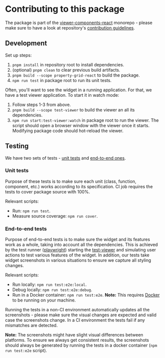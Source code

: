 # Contributing to this package

The package is part of the [viewer-components-react](https://github.com/iTwin/viewer-components-react) monorepo - please make sure to have a look at repository's [contribution guidelines](../../../CONTRIBUTING.md).

## Development

Set up steps:

1. `pnpm install` in repository root to install dependencies.
2. (optional) `pnpm clean` to clear previous build artifacts.
3. `pnpm build --scope property-grid-react` to build the package.
4. `npm run test` in package root to run its unit tests.

Often, you'll want to see the widget in a running application. For that, we have a test viewer application. To start it in watch mode:

1. Follow steps 1-3 from above.
2. `pnpm build --scope test-viewer` to build the viewer an all its dependencies.
3. `npm run start:test-viewer:watch` in package root to run the viewer. The script should open a browser window with the viewer once it starts. Modifying package code should hot-reload the viewer.

## Testing

We have two sets of tests - [unit tests](#unit-tests) and [end-to-end ones](#end-to-end-tests).

### Unit tests

Purpose of these tests is to make sure each unit (class, function, component, etc.) works according to its specification. CI job requires the tests to cover package source with 100%.

Relevant scripts:

- Run: `npm run test`.
- Measure source coverage: `npm run cover`.

### End-to-end tests

Purpose of end-to-end tests is to make sure the widget and its features work as a whole, taking into account all the dependencies. This is achieved by the test runner ([playwright](https://playwright.dev/)) starting the [test-viewer](../../../apps/test-viewer/README.md) and simulating user actions to test various features of the widget. In addition, our tests take widget screenshots in various situations to ensure we capture all styling changes.

Relevant scripts:

- Run locally: `npm run test:e2e:local`.
- Debug locally: `npm run test:e2e:debug`.
- Run in a Docker container: `npm run test:e2e`. **Note:** This requires [Docker](https://www.docker.com/) to be running on your machine.

Running the tests in a non-CI environment automatically updates all the screenshots - please make sure the visual changes are expected and valid case the screenshots change. In a CI environment the tests fail if any mismatches are detected.

**Note:** The screenshots might have slight visual differences between platforms. To ensure we always get consistent results, the screenshots should always be generated by running the tests in a docker container (`npm run test:e2e` script).
